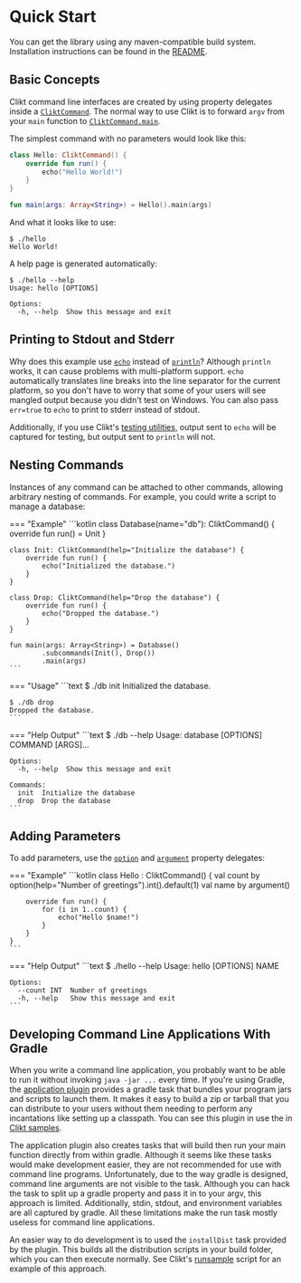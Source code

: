 # Quick Start

You can get the library using any maven-compatible build system.
Installation instructions can be found in the [README][README].

## Basic Concepts

Clikt command line interfaces are created by using property delegates
inside a [`CliktCommand`][CliktCommand]. The normal way to use Clikt is to forward
`argv` from your `main` function to [`CliktCommand.main`][main].

The simplest command with no parameters would look like this:

```kotlin
class Hello: CliktCommand() {
    override fun run() {
        echo("Hello World!")
    }
}

fun main(args: Array<String>) = Hello().main(args)
```

And what it looks like to use:

```
$ ./hello
Hello World!
```

A help page is generated automatically:

```
$ ./hello --help
Usage: hello [OPTIONS]

Options:
  -h, --help  Show this message and exit
```

## Printing to Stdout and Stderr

Why does this example use [`echo`][echo] instead of [`println`][println]?
Although `println` works, it can cause problems with multi-platform
support. `echo` automatically translates line breaks into the line
separator for the current platform, so you don't have to worry that some
of your users will see mangled output because you didn't test on
Windows. You can also pass `err=true` to `echo` to print to stderr
instead of stdout.

Additionally, if you use Clikt's [testing utilities][test], output sent 
to `echo` will be captured for testing, but output sent to `println` will not.

## Nesting Commands

Instances of any command can be attached to other commands, allowing
arbitrary nesting of commands. For example, you could write a script to
manage a database:

=== "Example"
    ```kotlin
    class Database(name="db"): CliktCommand() {
        override fun run() = Unit
    }

    class Init: CliktCommand(help="Initialize the database") {
        override fun run() {
            echo("Initialized the database.")
        }
    }

    class Drop: CliktCommand(help="Drop the database") {
        override fun run() {
            echo("Dropped the database.")
        }
    }

    fun main(args: Array<String>) = Database()
            .subcommands(Init(), Drop())
            .main(args)
    ```

=== "Usage"
    ```text
    $ ./db init
    Initialized the database.

    $ ./db drop
    Dropped the database.
    ```

=== "Help Output"
    ```text
    $ ./db --help
    Usage: database [OPTIONS] COMMAND [ARGS]...

    Options:
      -h, --help  Show this message and exit

    Commands:
      init  Initialize the database
      drop  Drop the database
    ```


## Adding Parameters

To add parameters, use the [`option`][option] and [`argument`][argument] property
delegates:

=== "Example"
    ```kotlin
    class Hello : CliktCommand() {
        val count by option(help="Number of greetings").int().default(1)
        val name by argument()

        override fun run() {
            for (i in 1..count) {
                echo("Hello $name!")
            }
        }
    }
    ```

=== "Help Output"
    ```text
    $ ./hello --help
    Usage: hello [OPTIONS] NAME

    Options:
      --count INT  Number of greetings
      -h, --help   Show this message and exit
    ```

## Developing Command Line Applications With Gradle

When you write a command line application, you probably want to be able to run it without invoking
`java -jar ...` every time. If you're using Gradle, the [application plugin][application_plugin] provides a gradle task
that bundles your program jars and scripts to launch them. It makes it easy to build a zip or
tarball that you can distribute to your users without them needing to perform any incantations like
setting up a classpath. You can see this plugin in use the in [Clikt samples][clikt-samples].

The application plugin also creates tasks that will build then run your
main function directly from within gradle. Although it seems like these
tasks would make development easier, they are not recommended for use
with command line programs. Unfortunately, due to the way gradle is
designed, command line arguments are not visible to the task. Although
you can hack the task to split up a gradle property and pass it in to
your argv, this approach is limited. Additionally, stdin, stdout, and
environment variables are all captured by gradle. All these limitations
make the run task mostly useless for command line applications.

An easier way to do development is to used the `installDist` task
provided by the plugin. This builds all the distribution scripts in your
build folder, which you can then execute normally. See Clikt's
[runsample][runsample] script for an example of this approach.


[application_plugin]: https://docs.gradle.org/current/userguide/application_plugin.html
[argument]:           api/clikt/com.github.ajalt.clikt.parameters.arguments/argument.html
[clikt-samples]:      https://github.com/ajalt/clikt/tree/master/samples
[CliktCommand]:       api/clikt/com.github.ajalt.clikt.core/-clikt-command/index.html
[echo]:               api/clikt/com.github.ajalt.clikt.output/-term-ui/echo.html
[main]:               api/clikt/com.github.ajalt.clikt.core/-clikt-command/main.html
[option]:             api/clikt/com.github.ajalt.clikt.parameters.options/option.html
[println]:            https://kotlinlang.org/api/latest/jvm/stdlib/kotlin.io/println.html
[README]:             https://github.com/ajalt/clikt
[runsample]:          https://github.com/ajalt/clikt/blob/master/runsample
[test]:               testing.md

